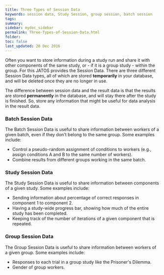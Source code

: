 ```yaml
---
title: Three Types of Session Data
keywords: session data, Study Session, group session, batch session
tags:
summary:
sidebar: mydoc_sidebar
permalink: Three-Types-of-Session-Data.html
folder:
toc: false
last_updated: 28 Dec 2016
---
```


Often you want to store information during a study run and share it with other components of the same study, or - if it is a group study - within the group. For this JATOS provides the Session Data. There are three different Session Data types, all of which are stored **temporarily** in your database, and will be deleted once they are no longer in use.

The difference between session data and the result data is that the results are stored **permanently** in the database, and will stay there after the study is finished. So, store any information that might be useful for data analysis in the result data. 

### Batch Session Data
The Batch Session Data is useful to share information between workers of a given batch, even if they don't belong to the same group. Some examples include: 
 
 * Control a pseudo-random assignment of conditions to workers (e.g., assign conditions A and B to the same number of workers).
 * Combine results from different groups working in the same batch. 

### Study Session Data

The Study Session Data is useful to share information between components of a given study. Some examples include: 

* Sending information about percentage of correct responses in component 1 to component 2.
* Having a study-wide progress bar, showing how much of the entire study has been completed.
* Keeping track of the number of iterations of a given component that is repeated.

### Group Session Data

The Group Session Data is useful to share information between workers of a given group. Some examples include:

* Responses to each trial in a group study like the Prisoner's Dilemma.
* Gender of group workers.
